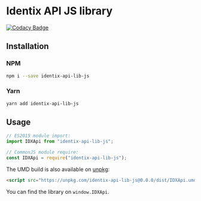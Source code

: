 # Identix API JS library

[![Codacy Badge](https://api.codacy.com/project/badge/Grade/2ca94b81ca2a4bc5a57d5b8afa38d60d)](https://app.codacy.com/app/sunsetninja/identix-api-lib-js?utm_source=github.com&utm_medium=referral&utm_content=identixone/identix-api-lib-js&utm_campaign=Badge_Grade_Dashboard)

## Installation

### NPM

```bash
npm i --save identix-api-lib-js
```

### Yarn

```bash
yarn add identix-api-lib-js
```

## Usage

```js
// ES2015 module import:
import IDXApi from "identix-api-lib-js";

// CommonJS module require:
const IDXApi = require("identix-api-lib-js");
```

The UMD build is also available on [unpkg](https://unpkg.com):

```html
<script src="https://unpkg.com/identix-api-lib-js@0.0.0/dist/IDXApi.umd.js"></script>
```

You can find the library on `window.IDXApi`.

<!-- ## Issues -->

<!--If you find a bug, please file an issue on [our issue tracker on GitHub](https://github.com/ReactTraining/react-router/issues).-->
